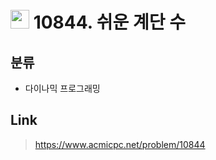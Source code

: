 # <img src="https://d2gd6pc034wcta.cloudfront.net/tier/10.svg" width="30"> 10844. 쉬운 계단 수

## 분류
* 다이나믹 프로그래밍

## Link
> https://www.acmicpc.net/problem/10844